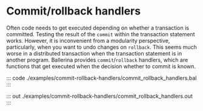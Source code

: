 # Commit/rollback handlers

Often code needs to get executed depending on whether a transaction is committed.
Testing the result of the `commit` within the transaction statement works. However, it is inconvenient
from a modularity perspective, particularly, when you want to undo changes on `rollback`.
This seems much worse in a distributed transaction when the transaction statement is in another program.
Ballerina provides `commit`/`rollback` handlers, which are functions that get executed when the decision
whether to commit is known.

::: code ./examples/commit-rollback-handlers/commit_rollback_handlers.bal :::

::: out ./examples/commit-rollback-handlers/commit_rollback_handlers.out :::